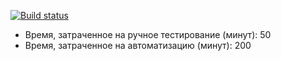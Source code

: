 [![Build status](https://ci.appveyor.com/api/projects/status/je5cga03bbj1bd79/branch/main?svg=true)](https://ci.appveyor.com/project/NastiaZe/test/branch/main)

* Время, затраченное на ручное тестирование (минут): 50
* Время, затраченное на автоматизацию (минут): 200
